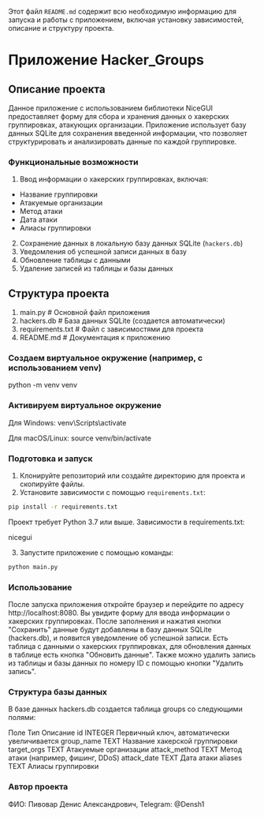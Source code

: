 
Этот файл `README.md` содержит всю необходимую информацию для запуска и работы с приложением, включая установку зависимостей, описание и структуру проекта.


# Приложение Hacker_Groups

## Описание проекта

Данное приложение с использованием библиотеки NiceGUI предоставляет форму для сбора и хранения данных о хакерских группировках, атакующих организации. Приложение использует базу данных SQLite для сохранения введенной информации, что позволяет структурировать и анализировать данные по каждой группировке.

### Функциональные возможности

1. Ввод информации о хакерских группировках, включая:
  - Название группировки
  - Атакуемые организации
  - Метод атаки
  - Дата атаки
  - Алиасы группировки
2. Сохранение данных в локальную базу данных SQLite (`hackers.db`)
3. Уведомления об успешной записи данных в базу
4. Обновление таблицы с данными
5. Удаление записей из таблицы и базы данных

## Структура проекта

1. main.py # Основной файл приложения
2. hackers.db # База данных SQLite (создается автоматически)
3. requirements.txt # Файл с зависимостями для проекта
4. README.md # Документация к приложению

### Создаем виртуальное окружение (например, с использованием venv)

python -m venv venv

### Активируем виртуальное окружение

Для Windows:
venv\Scripts\activate

Для macOS/Linux:
source venv/bin/activate


### Подготовка и запуск

1. Клонируйте репозиторий или создайте директорию для проекта и скопируйте файлы.
2. Установите зависимости с помощью `requirements.txt`:

```bash
pip install -r requirements.txt
```

Проект требует Python 3.7 или выше. Зависимости в requirements.txt:

nicegui



3. Запустите приложение с помощью команды:

```bash
python main.py
```

### Использование
После запуска приложения откройте браузер и перейдите по адресу http://localhost:8080. Вы увидите форму для ввода информации о хакерских группировках. После заполнения и нажатия кнопки "Сохранить" данные будут добавлены в базу данных SQLite (hackers.db), и появится уведомление об успешной записи. Есть таблица с данными о хакерских группировках, для обновления данных в таблице есть кнопка "Обновить данные". Также можно удалить запись из таблицы и базы данных по номеру ID с помощью кнопки "Удалить запись".


### Структура базы данных

В базе данных hackers.db создается таблица groups со следующими полями:

Поле	         Тип	    Описание
id	           INTEGER  Первичный ключ, автоматически увеличивается
group_name	   TEXT	    Название хакерской группировки
target_orgs	   TEXT	    Атакуемые организации
attack_method	 TEXT	    Метод атаки (например, фишинг, DDoS)
attack_date	   TEXT	    Дата атаки
aliases	       TEXT	    Алиасы группировки


### Автор проекта

ФИО: Пивовар Денис Александрович, Telegram: @Densh1